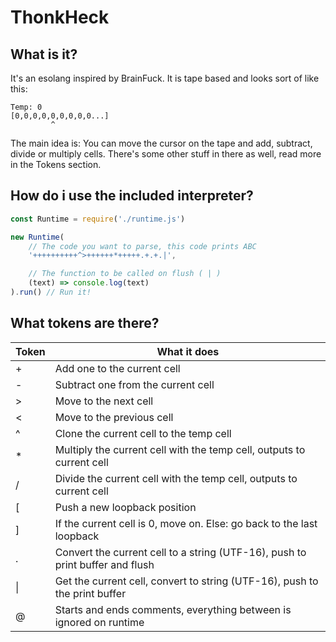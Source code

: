 # ThonkHeck

## What is it?
It's an esolang inspired by BrainFuck.
It is tape based and looks sort of like this:
```
Temp: 0
[0,0,0,0,0,0,0,0,0...]
         ^
```
The main idea is:
You can move the cursor on the tape and add, subtract, divide or multiply cells.
There's some other stuff in there as well, read more in the Tokens section.

## How do i use the included interpreter?
```js
const Runtime = require('./runtime.js')

new Runtime(
	// The code you want to parse, this code prints ABC
	'++++++++++^>++++++*+++++.+.+.|',

	// The function to be called on flush ( | )
	(text) => console.log(text)
).run() // Run it!

```

## What tokens are there?

| Token | What it does                                                                  |
|-------|-------------------------------------------------------------------------------|
| +     | Add one to the current cell                                                   |
| -     | Subtract one from the current cell                                            |
| >     | Move to the next cell                                                         |
| <     | Move to the previous cell                                                     |
| ^     | Clone the current cell to the temp cell                                       |
| *     | Multiply the current cell with the temp cell, outputs to current cell         |
| /     | Divide the current cell with the temp cell, outputs to current cell           |
| [     | Push a new loopback position                                                  |
| ]     | If the current cell is 0, move on. Else: go back to the last loopback         |
| .     | Convert the current cell to a string (UTF-16), push to print buffer and flush |
| \|    | Get the current cell, convert to string (UTF-16), push to the print buffer    |
| @     | Starts and ends comments, everything between is ignored on runtime            |